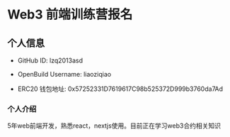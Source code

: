 # Web3 前端训练营报名

## 个人信息

- GitHub ID: lzq2013asd

- OpenBuild Username: liaoziqiao

- ERC20  钱包地址: 0x57252331D7619617C98b525372D999b3760da7Ad

### 个人介绍
5年web前端开发，熟悉react，nextjs使用。目前正在学习web3合约相关知识

